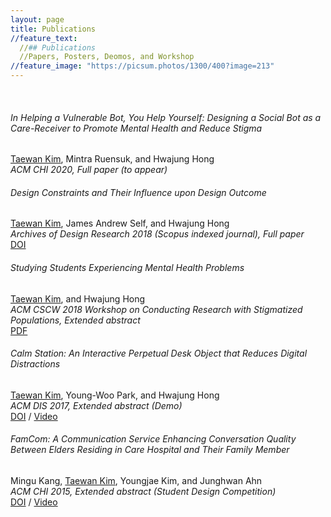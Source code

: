 ```yaml
---
layout: page
title: Publications
//feature_text:
  //## Publications
  //Papers, Posters, Deomos, and Workshop
//feature_image: "https://picsum.photos/1300/400?image=213"
---
```

<br>

###### In Helping a Vulnerable Bot, You Help Yourself: Designing a Social Bot as a Care-Receiver to Promote Mental Health and Reduce Stigma
<u>Taewan Kim</u>, Mintra Ruensuk, and Hwajung Hong <br>
<i>ACM CHI 2020, Full paper (to appear)</i>

###### Design Constraints and Their Influence upon Design Outcome
<u>Taewan Kim</u>, James Andrew Self, and Hwajung Hong <br>
<i>Archives of Design Research 2018 (Scopus indexed journal), Full paper</i> 
<br><a href="https://doi.org/10.15187/adr.2018.11.31.4.23" target="_blank">DOI</a>

###### Studying Students Experiencing Mental Health Problems
<u>Taewan Kim</u>, and Hwajung Hong<br>
<i>ACM CSCW 2018 Workshop on Conducting Research with Stigmatized Populations, Extended abstract</i>
<br><a href="https://drive.google.com/open?id=1CHSTtNAiKYv0aA1ikpc4owbm_e_h2TzS" target="_blank">PDF</a> 

###### Calm Station: An Interactive Perpetual Desk Object that Reduces Digital Distractions
<u>Taewan Kim</u>, Young-Woo Park, and Hwajung Hong<br><i>ACM DIS 2017, Extended abstract (Demo)</i>
<br><a href="https://doi.org/10.1145/3064857.3079183" target="_blank">DOI</a> / <a href="https://youtu.be/gCBQhNUlmzo" target="_blank">Video</a>

###### FamCom: A Communication Service Enhancing Conversation Quality Between Elders Residing in Care Hospital and Their Family Member
Mingu Kang, <u>Taewan Kim</u>, Youngjae Kim, and Junghwan Ahn<br> 
<i>ACM CHI 2015, Extended abstract (Student Design Competition)</i>
<br><a href="https://doi.org/10.1145/2702613.2726952" target="_blank">DOI</a> / <a href="https://youtu.be/hnQ5MZfrw60" target="_blank">Video</a>
